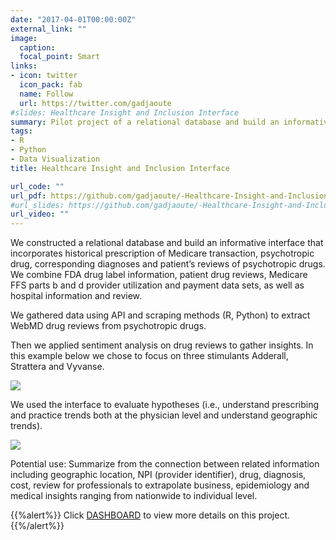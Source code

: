 ```yaml
---
date: "2017-04-01T00:00:00Z"
external_link: ""
image:
  caption:
  focal_point: Smart
links:
- icon: twitter
  icon_pack: fab
  name: Follow
  url: https://twitter.com/gadjaoute
#slides: Healthcare Insight and Inclusion Interface     
summary: Pilot project of a relational database and build an informative interface that incorporates historical prescription of Medicare transaction, psychotropic drug, corresponding diagnoses and patient’s reviews of psychotropic drugs.
tags:
- R
- Python
- Data Visualization
title: Healthcare Insight and Inclusion Interface

url_code: ""
url_pdf: https://github.com/gadjaoute/-Healthcare-Insight-and-Inclusion-Interface-
#url_slides: https://github.com/gadjaoute/-Healthcare-Insight-and-Inclusion-Interface-
url_video: ""
---
```


We constructed a relational database and build an informative interface that incorporates historical prescription of Medicare transaction, psychotropic drug, corresponding diagnoses and patient’s reviews of psychotropic drugs. 
We combine FDA drug label information, patient drug reviews, Medicare FFS parts b and d provider utilization and payment data sets, as well as hospital information and review. 

We gathered data using API and scraping methods (R, Python) to extract WebMD drug reviews from psychotropic drugs.

Then we applied sentiment analysis on drug reviews to gather insights. In this example below we chose to focus on three stimulants Adderall, Strattera and Vyvanse.

![](/project/interface/drug.PNG)


We used the interface to evaluate hypotheses (i.e., understand prescribing and practice trends both at the physician level and understand geographic trends). 

![](/project/interface/dashboard.PNG)

Potential use: Summarize from the connection between related information including geographic location, NPI (provider identifier), drug, diagnosis, cost, review for professionals to extrapolate business, epidemiology and medical insights ranging from nationwide to individual level.






{{%alert%}}
Click [DASHBOARD](https://github.com/gadjaoute/-Healthcare-Insight-and-Inclusion-Interface-) to view more details on this project.
{{%/alert%}}
